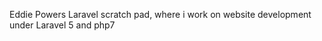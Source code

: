 <p>Eddie Powers Laravel scratch pad, where i work on website development under Laravel 5 and php7</p>